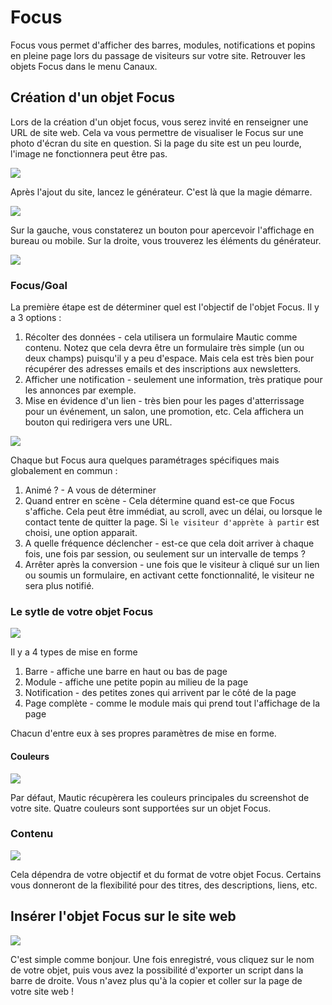 # Focus

Focus vous permet d'afficher des barres, modules, notifications et popins en pleine page lors du passage de visiteurs sur votre site.
Retrouver les objets Focus dans le menu Canaux.

## Création d'un objet Focus

Lors de la création d'un objet focus, vous serez invité en renseigner une URL de site web. Cela va vous permettre de visualiser le Focus sur une photo d'écran du site en question. Si la page du site est un peu lourde, l'image ne fonctionnera peut être pas.

![](/focus/media/step_1.png)

Après l'ajout du site, lancez le générateur. C'est là que la magie démarre.

![](/focus/media/step_2.png)

Sur la gauche, vous constaterez un bouton pour apercevoir l'affichage en bureau ou mobile. Sur la droite, vous trouverez les éléments du générateur.

![](/focus/media/step_3.png)

### Focus/Goal

La première étape est de déterminer quel est l'objectif de l'objet Focus. Il y a 3 options :

1. Récolter des données - cela utilisera un formulaire Mautic comme contenu. Notez que cela devra être un formulaire très simple (un ou deux champs) puisqu'il y a peu d'espace. Mais cela est très bien pour récupérer des adresses emails et des inscriptions aux newsletters.
2. Afficher une notification - seulement une information, très pratique pour les annonces par exemple.
3. Mise en évidence d'un lien - très bien pour les pages d'atterrissage pour un événement, un salon, une promotion, etc. Cela affichera un bouton qui redirigera vers une URL.

![](/focus/media/step_4.png)

Chaque but Focus aura quelques paramétrages spécifiques mais globalement en commun :

1. Animé ? - A vous de déterminer
1. Quand entrer en scène - Cela détermine quand est-ce que Focus s'affiche. Cela peut être immédiat, au scroll, avec un délai, ou lorsque le contact tente de quitter la page. Si `le visiteur d'apprète à partir` est choisi, une option apparait.
2. A quelle fréquence déclencher - est-ce que cela doit arriver à chaque fois, une fois par session, ou seulement sur un intervalle de temps ?
3. Arrêter après la conversion - une fois que le visiteur à cliqué sur un lien ou soumis un formulaire, en activant cette fonctionnalité, le visiteur ne sera plus notifié.

### Le sytle de votre objet Focus

![](/focus/media/step_5.png)

Il y a 4 types de mise en forme

1. Barre - affiche une barre en haut ou bas de page
2. Module - affiche une petite popin au milieu de la page
3. Notification - des petites zones qui arrivent par le côté de la page
4. Page complète - comme le module mais qui prend tout l'affichage de la page

Chacun d'entre eux à ses propres paramètres de mise en forme.

#### Couleurs

![](/focus/media/step_6.png)

Par défaut, Mautic récupèrera les couleurs principales du screenshot de votre site. Quatre couleurs sont supportées sur un objet Focus.

### Contenu

![](/focus/media/step_7.png)

Cela dépendra de votre objectif et du format de votre objet Focus. Certains vous donneront de la flexibilité pour des titres, des descriptions, liens, etc.

## Insérer l'objet Focus sur le site web

![](/focus/media/step_8.png)

C'est simple comme bonjour. Une fois enregistré, vous cliquez sur le nom de votre objet, puis vous avez la possibilité d'exporter un script dans la barre de droite. Vous n'avez plus qu'à la copier et coller sur la page de votre site web !
